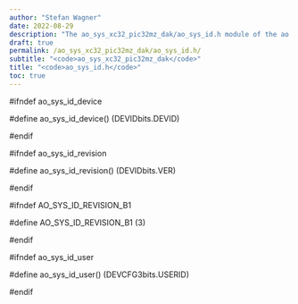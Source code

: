 ```yaml
---
author: "Stefan Wagner"
date: 2022-08-29
description: "The ao_sys_xc32_pic32mz_dak/ao_sys_id.h module of the ao real-time operating system."
draft: true
permalink: /ao_sys_xc32_pic32mz_dak/ao_sys_id.h/ 
subtitle: "<code>ao_sys_xc32_pic32mz_dak</code>"
title: "<code>ao_sys_id.h</code>"
toc: true
---
```


#ifndef ao_sys_id_device

#define ao_sys_id_device()      (DEVIDbits.DEVID)

#endif

#ifndef ao_sys_id_revision

#define ao_sys_id_revision()    (DEVIDbits.VER)

#endif

#ifndef AO_SYS_ID_REVISION_B1

#define AO_SYS_ID_REVISION_B1   (3)

#endif

#ifndef ao_sys_id_user

#define ao_sys_id_user()        (DEVCFG3bits.USERID)

#endif

